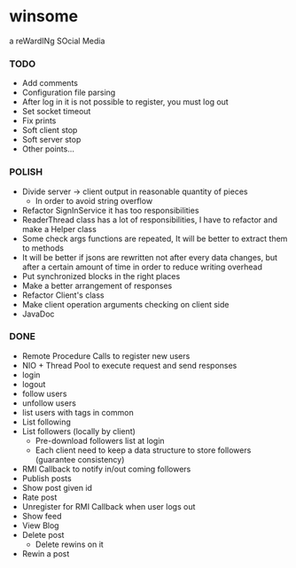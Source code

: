 # winsome
a reWardINg SOcial Media
### TODO
* Add comments
* Configuration file parsing
* After log in it is not possible to register, you must log out
* Set socket timeout
* Fix prints
* Soft client stop
* Soft server stop
* Other points...

### POLISH
* Divide server -> client output in reasonable quantity of pieces
  * In order to avoid string overflow
* Refactor SignInService it has too responsibilities
* ReaderThread class has a lot of responsibilities, I have to refactor and make a Helper class
* Some check args functions are repeated, It will be better to extract them to methods
* It will be better if jsons are rewritten not after every data changes, but after a certain amount of time in order to reduce writing overhead
* Put synchronized blocks in the right places
* Make a better arrangement of responses
* Refactor Client's class
* Make client operation arguments checking on client side
* JavaDoc

### DONE
* Remote Procedure Calls to register new users
* NIO + Thread Pool to execute request and send responses
* login
* logout
* follow users
* unfollow users
* list users with tags in common
* List following
* List followers (locally by client)
  * Pre-download followers list at login 
  * Each client need to keep a data structure to store followers (guarantee consistency)
* RMI Callback to notify in/out coming followers
* Publish posts
* Show post given id
* Rate post
* Unregister for RMI Callback when user logs out
* Show feed
* View Blog
* Delete post 
  * Delete rewins on it
* Rewin a post